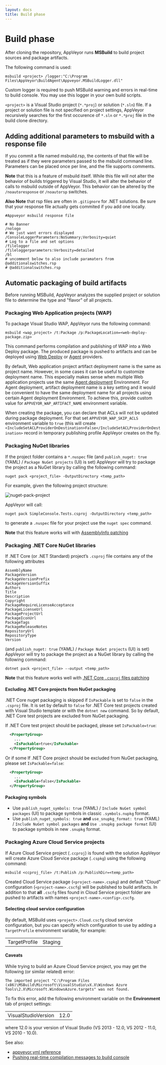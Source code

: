 ```yaml
---
layout: docs
title: Build phase
---
```


# Build phase

After cloning the repository, AppVeyor runs **MSBuild** to build project sources and package artifacts.

The following command is used:

    msbuild <project> /logger:"C:\Program Files\AppVeyor\BuildAgent\Appveyor.MSBuildLogger.dll"

Custom logger is required to push MSBuild warning and errors in real-time to build console.
You may use this logger in your own build scripts.

`<project>` is a Visual Studio project (`*.*proj`) or solution (`*.sln`) file. If a project or solution file is not specified on project settings, AppVeyor recursively searches for the first occurence of `*.sln` or `*.*proj` file in the build clone directory.

## Adding additional parameters to msbuild with a response file

If you commit a file named msbuild.rsp, the contents of that file will be treated as if they were parameters passed to the msbuild command line. Parameters can be placed once per line, and the file supports comments.

**Note** that this is a feature of msbuild itself. While this file will not alter the behavior of builds triggered by Visual Studio, it will alter the behavior of calls to msbuild outside of AppVeyor. This behavior can be altered by the `/noautoresponse` or `/noautorsp` switches.

**Also Note** that rsp files are often in `.gitignore` for .NET solutions. Be sure that your response file actually gets commited if you add one locally.

```text
#Appveyor msbuild response file

# No Banner
/nologo
# We just want errors displayed
/ConsoleLoggerParameters:NoSummary;Verbosity=quiet
# Log to a file and set options
/filelogger
/fileloggerparameters:Verbosity=detailed
/bl
# uncomment below to also include paramaters from @additionalswitches.rsp
# @additionalswitches.rsp
```

## Automatic packaging of build artifacts

Before running MSBuild, AppVeyor analyzes the supplied project or solution file to determine the type and "flavor" of all projects.

### Packaging Web Application projects (WAP)

To package Visual Studio WAP, AppVeyor runs the following command:

    msbuild <wap_project> /t:Package /p:PackageLocation=<web-deploy-package.zip>

This command performs compilation and publishing of WAP into a Web Deploy package. The produced package is pushed to artifacts and can be deployed using [Web Deploy](/docs/deployment/web-deploy/) or [Agent](/docs/deployment/agent/) providers.

By default, Web application project artifact deployment name is the same as project name. However, in some cases it can be useful to customize deployment name. This especially makes sense when multiple Web application projects use the same [Agent deployment](/docs/deployment/agent/#deploying-artifact-package-as-iis-web-site) Environment. For Agent deployment, artifact deployment name is a key setting and it would be convenient to have the same deployment name for all projects using certain Agent deployment Environment. To achieve this, provide custom value for `APPVEYOR_WAP_ARTIFACT_NAME` environment variable.

When creating the package, you can declare that ACLs will not be updated during package deployment. For that set `APPVEYOR_WAP_SKIP_ACLS` environment variable to `true` (this will create `<IncludeSetACLProviderOnDestination>False</IncludeSetACLProviderOnDestination>` record in temporary publishing profile AppVeyor creates on the fly.


### Packaging NuGet libraries

If the project folder contains a `*.nuspec` file (and `publish_nuget: true` (YAML) / `Package NuGet projects` (UI) is set) AppVeyor will try to package the project as a NuGet library by calling the following command:

    nuget pack <project_file> -OutputDirectory <temp_path>

For example, given the following project structure:

![nuget-pack-project](/assets/img/docs/nuget-pack-project.png)

AppVeyor will call:

    nuget pack SimpleConsole.Tests.csproj -OutputDirectory <temp_path>

to generate a `.nuspec` file for your project use the `nuget spec` command.

**Note** that this feature works will with [AssemblyInfo patching](/docs/build-configuration/#assemblyinfo-patching)

### Packaging .NET Core NuGet libraries

If .NET Core (or .NET Standard) project’s `.csproj` file contains any of the following attributes

    AssemblyName
    PackageVersion
    PackageVersionPrefix
    PackageVersionSuffix
    Authors
    Title
    Description
    Copyright
    PackageRequireLicenseAcceptance
    PackageLicenseUrl
    PackageProjectUrl
    PackageIconUrl
    PackageTags
    PackageReleaseNotes
    RepositoryUrl
    RepositoryType
    Version

(and `publish_nuget: true` (YAML) / `Package NuGet projects` (UI) is set) AppVeyor will try to package the project as a NuGet library by calling the following command:

    dotnet pack <project_file> --output <temp_path>

**Note** that this feature works well with [.NET Core `.csproj` files patching](/docs/build-configuration/#net-core-csproj-files-patching)

#### Excluding .NET Core projects from NuGet packaging

.NET Core nuget packaging is skipped if `IsPackable` is set to `false` in the `.csproj` file. It is set by default to `false` for .NET Core test projects created with Visual Studio template or with the `dotnet new` command. So by default, .NET Core test projects are excluded from NuGet packaging.

If .NET Core test project should be packaged, please set `IsPackable=true`:

```xml
  <PropertyGroup>
    ...
    <IsPackable>true</IsPackable>
  </PropertyGroup>
```

Or if some If .NET Core project should be excluded from NuGet packaging, please set `IsPackable=false`:

```xml
  <PropertyGroup>
    ...
    <IsPackable>false</IsPackable>
  </PropertyGroup>
```

#### Packaging symbols

* Use `publish_nuget_symbols: true` (YAML) / `Include NuGet symbol packages` (UI) to package symbols in classic `.symbols.nupkg` format.
* Use `publish_nuget_symbols: true` **and** `use_snupkg_format: true` (YAML) / `Include NuGet symbol packages` **and** `Use .snupkg package format` (UI) to package symbols in new `.snupkg` format.

### Packaging Azure Cloud Service projects

If Azure Cloud Service project (`.ccproj`) is found with the solution AppVeyor will create Azure Cloud Service package (`.cspkg`) using the following command:

    msbuild <ccproj_file> /t:Publish /p:PublishDir=<temp_path>

Created Cloud Service package (`<project-name>.cspkg`) and default "Cloud" configuration (`<project-name>.cscfg`) will be published to build artifacts. In addition to that **all** `.cscfg` files found in Cloud Service project folder are pushed to artifacts with names `<project-name>.<config>.cscfg`.

#### Selecting cloud service configuration

By default, MSBuild uses `<project>.Cloud.cscfg` cloud service configuration, but you can specify which configuration to use by adding a `TargetProfile` environment variable, for example:

<table>
    <tr>
        <td>TargetProfile</td>
        <td>Staging</td>
    </tr>
</table>

#### Caveats

While trying to build an Azure Cloud Service project, you may get the following (or similar related) error:

    The imported project "C:\Program Files (x86)\MSBuild\Microsoft\VisualStudio\vX.X\Windows Azure Tools\2.X\Microsoft.WindowsAzure.targets" was not found.

To fix this error, add the following environment variable on the **Environment** tab of project settings:

<table>
    <tr>
        <td>VisualStudioVersion</td>
        <td>12.0</td>
    </tr>
</table>

where 12.0 is your version of Visual Studio (VS 2013 - 12.0, VS 2012 - 11.0, VS 2010 - 10.0).

See also:

* [appveyor.yml reference](/docs/appveyor-yml/)
* [Pushing real-time compilation messages to build console](/docs/build-worker-api#add-compilation-message)
